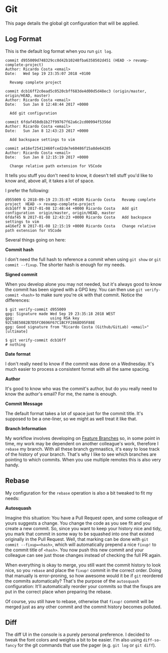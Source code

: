 # Git

This page details the global git configuration that will be applied.

## Log Format

This is the default log format when you run `git log`.

```
commit d955009d748329cc0d42b10248fba6358502d451 (HEAD -> revamp-complete-project)
Author: Ricardo Costa <email>
Date:   Wed Sep 19 23:35:07 2018 +0100

  Revamp complete project

commit dcb16ff2c0ead5c0520cbff683de4d00d5d48ec3 (origin/master, origin/HEAD, master)
Author: Ricardo Costa <email>
Date:   Sun Jan 8 12:48:44 2017 +0000

  Add git configuration

commit 6fdaf450db1b27f99767f62a6c2cd00994f5356d
Author: Ricardo Costa <email>
Date:   Sun Jan 8 12:43:23 2017 +0000

  Add backspace settings to vim

commit a416ef25412460fced2de7e60486f15a8de64285
Author: Ricardo Costa <email>
Date:   Sun Jan 8 12:15:19 2017 +0000

  Change relative path extension for VSCode
```

It tells you stuff you don't need to know, it doesn't tell stuff you'd like to know and, above all, it takes a lot of space.

I prefer the following:

```
d955009 G 2018-09-19 23:35:07 +0100 Ricardo Costa   Revamp complete project  HEAD -> revamp-complete-project
dcb16ff N 2017-01-08 12:48:44 +0000 Ricardo Costa   Add git configuration  origin/master, origin/HEAD, master
6fdaf45 N 2017-01-08 12:43:23 +0000 Ricardo Costa   Add backspace settings to vim
a416ef2 N 2017-01-08 12:15:19 +0000 Ricardo Costa   Change relative path extension for VSCode
```

Several things going on here:

**Commit hash**

I don't need the full hash to reference a commit when using `git show` or `git commit --fixup`. The shorter hash is enough for my needs.

**Signed commit**

When you develop alone you may not needed, but it's always good to know the commit has been signed with a GPG key. You can then use `git verify-commit <hash>` to make sure you're ok with that commit. Notice the differences:

```
$ git verify-commit d955009
gpg: Signature made Wed Sep 19 23:35:18 2018 WEST
gpg:                using RSA key 92C58E5082B7D5FC0696F67C1BCFF2868D95F88E
gpg: Good signature from "Ricardo Costa (Github/GitLab) <email>" [ultimate]

$ git verify-commit dcb16ff
# nothing
```

**Date format**

I don't really need to know if the commit was done on a Wednesday. It's much easier to process a consistent format with all the same spacing.

**Author**

It's good to know who was the commit's author, but do you really need to know the author's email? For me, the name is enough.

**Commit Message**

The default format takes a lot of space just for the commit title. It's supposed to be a one-liner, so we might as well treat it like that.

**Branch Information**

My workflow involves developing on [Feature Branches](https://bocoup.com/blog/git-workflow-walkthrough-feature-branches) so, in some point in time, my work may be dependent on another colleague's work, therefore I `rebase` my branch. With all these branch gymnastics, it's easy to lose track of the history of your branch. That's why I like to see which branches are pointing to which commits. When you use multiple remotes this is also very handy.

## Rebase

My configuration for the `rebase` operation is also a bit tweaked to fit my needs:

**Autosquash**

Imagine this situation: You have a Pull Request open, and some colleague of yours suggests a change. You change the code as you see fit and you create a new commit. So, since you want to keep your history nice and tidy, you mark that commit in some way to be squashed into one that existed originally in the Pull Request. Well, that marking can be done with `git commit --fixup=<hash>`, which will automatically prepend a nice `fixup!` to the commit title of `<hash>`. You now push this new commit and your colleague can see just those changes instead of checking the full PR again.

When everything is okay to merge, you still want the commit history to look nice, so you `rebase` and place the `fixup!` commit in the correct order. Doing that manually is error-proning, so how awesome would it be if `git` reordered the commits automatically? That's the purpose of the `autosquash` configuration: It'll automatically reorder your commits so that the fixups are put in the correct place when preparing the rebase.

Of course, you still have to rebase, otherwise that `fixup!` commit will be merged just as any other commit and the commit history becomes polluted.

## Diff

The diff UI in the console is a purely personal preference. I decided to tweak the font colors and weights a bit to be easier. I'm also using `diff-so-fancy` for the git commands that use the pager (e.g. `git log` or `git diff`).
